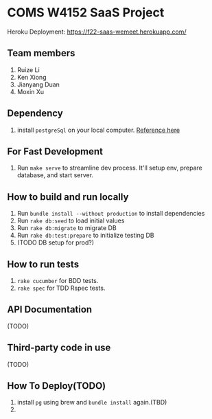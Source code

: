 # COMS W4152 SaaS Project

Heroku Deployment: https://f22-saas-wemeet.herokuapp.com/

## Team members
1. Ruize Li
2. Ken Xiong
3. Jianyang Duan
4. Moxin Xu
## Dependency
1. install `postgreSql` on your local computer. [Reference here](https://www.postgresql.org/download/)

## For Fast Development
1. Run `make serve` to streamline dev process. It'll setup env, prepare database, and start server.
 
## How to build and run locally
1. Run `bundle install --without production` to install dependencies
2. Run `rake db:seed` to load initial values
3. Run `rake db:migrate` to migrate DB
4. Run `rake db:test:prepare` to initialize testing DB
5. (TODO DB setup for prod?)

## How to run tests
1. `rake cucumber` for BDD tests.
2. `rake spec` for TDD Rspec tests.

## API Documentation
(TODO)
## Third-party code in use
(TODO)
## How To Deploy(TODO)
1. install `pg` using brew and `bundle install` again.(TBD)
2. 